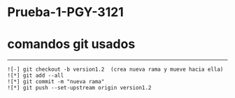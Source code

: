 # Prueba-1-PGY-3121

# comandos git usados
***
```
![-] git checkout -b version1.2  (crea nueva rama y mueve hacia ella)
![*] git add --all
![*] git commit -m "nueva rama"
![*] git push --set-upstream origin version1.2

```